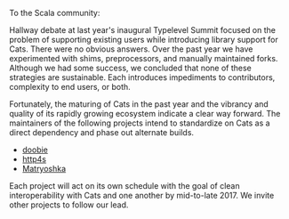 To the Scala community:

Hallway debate at last year's inaugural Typelevel Summit focused on the problem of supporting existing users while introducing library support for Cats. There were no obvious answers. Over the past year we have experimented with shims, preprocessors, and manually maintained forks. Although we had some success, we concluded that none of these strategies are sustainable. Each introduces impediments to contributors, complexity to end users, or both.

Fortunately, the maturing of Cats in the past year and the vibrancy and quality of its rapidly growing ecosystem indicate a clear way forward. The maintainers of the following projects intend to standardize on Cats as a direct dependency and phase out alternate builds.

* [doobie](https://github.com/tpolecat/doobie)
* [http4s](https://github.com/http4s/http4s)
* [Matryoshka](https://github.com/slamdata/matryoshka)

Each project will act on its own schedule with the goal of clean interoperability with Cats and one another by mid-to-late 2017. We invite other projects to follow our lead.
